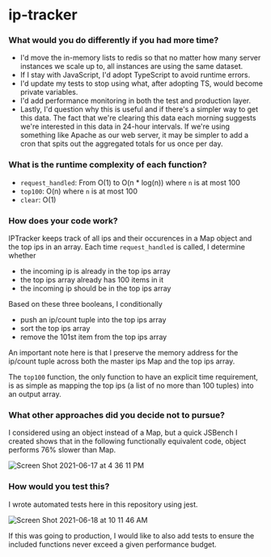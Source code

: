 # ip-tracker

### What would you do differently if you had more time?

* I'd move the in-memory lists to redis so that no matter how many server instances we scale up to, all instances are using the same dataset.
* If I stay with JavaScript, I'd adopt TypeScript to avoid runtime errors.
* I'd update my tests to stop using what, after adopting TS, would become private variables.
* I'd add performance monitoring in both the test and production layer.
* Lastly, I'd question why this is useful and if there's a simpler way to get this data. The fact that we're clearing this data each morning suggests we're interested in this data in 24-hour intervals. If we're using something like Apache as our web server, it may be simpler to add a cron that spits out the aggregated totals for us once per day.

### What is the runtime complexity of each function?

* `request_handled`: From O(1) to O(n * log(n)) where `n` is at most 100
* `top100`: O(n) where `n` is at most 100
* `clear`: O(1)

### How does your code work?

IPTracker keeps track of all ips and their occurences in a Map object and the top ips in an array.
Each time `request_handled` is called, I determine whether
* the incoming ip is already in the top ips array
* the top ips array already has 100 items in it
* the incoming ip should be in the top ips array

Based on these three booleans, I conditionally
* push an ip/count tuple into the top ips array
* sort the top ips array
* remove the 101st item from the top ips array

An important note here is that I preserve the memory address for the ip/count tuple across both the master ips Map and the top ips array.

The `top100` function, the only function to have an explicit time requirement, is as simple as mapping the top ips (a list of no more than 100 tuples) into an output array.

### What other approaches did you decide **not** to pursue?

I considered using an object instead of a Map, but a quick JSBench I created shows that in the following functionally equivalent code, object performs 76% slower than Map.

![Screen Shot 2021-06-17 at 4 36 11 PM](https://user-images.githubusercontent.com/5660076/122485553-7762b880-cf94-11eb-92fa-048892eeb581.png)

### How would you test this?

I wrote automated tests here in this repository using jest.

![Screen Shot 2021-06-18 at 10 11 46 AM](https://user-images.githubusercontent.com/5660076/122589533-99544d80-d01d-11eb-910b-f2aa89011a66.png)

If this was going to production, I would like to also add tests to ensure the included functions never exceed a given performance budget.
